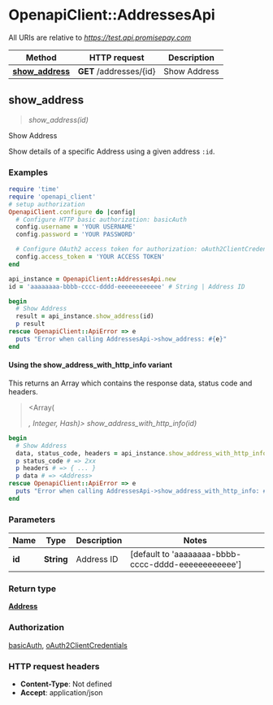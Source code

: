 # OpenapiClient::AddressesApi

All URIs are relative to *https://test.api.promisepay.com*

| Method | HTTP request | Description |
| ------ | ------------ | ----------- |
| [**show_address**](AddressesApi.md#show_address) | **GET** /addresses/{id} | Show Address |


## show_address

> <Address> show_address(id)

Show Address

Show details of a specific Address using a given address `:id`.

### Examples

```ruby
require 'time'
require 'openapi_client'
# setup authorization
OpenapiClient.configure do |config|
  # Configure HTTP basic authorization: basicAuth
  config.username = 'YOUR USERNAME'
  config.password = 'YOUR PASSWORD'

  # Configure OAuth2 access token for authorization: oAuth2ClientCredentials
  config.access_token = 'YOUR ACCESS TOKEN'
end

api_instance = OpenapiClient::AddressesApi.new
id = 'aaaaaaaa-bbbb-cccc-dddd-eeeeeeeeeeee' # String | Address ID

begin
  # Show Address
  result = api_instance.show_address(id)
  p result
rescue OpenapiClient::ApiError => e
  puts "Error when calling AddressesApi->show_address: #{e}"
end
```

#### Using the show_address_with_http_info variant

This returns an Array which contains the response data, status code and headers.

> <Array(<Address>, Integer, Hash)> show_address_with_http_info(id)

```ruby
begin
  # Show Address
  data, status_code, headers = api_instance.show_address_with_http_info(id)
  p status_code # => 2xx
  p headers # => { ... }
  p data # => <Address>
rescue OpenapiClient::ApiError => e
  puts "Error when calling AddressesApi->show_address_with_http_info: #{e}"
end
```

### Parameters

| Name | Type | Description | Notes |
| ---- | ---- | ----------- | ----- |
| **id** | **String** | Address ID | [default to &#39;aaaaaaaa-bbbb-cccc-dddd-eeeeeeeeeeee&#39;] |

### Return type

[**Address**](Address.md)

### Authorization

[basicAuth](../README.md#basicAuth), [oAuth2ClientCredentials](../README.md#oAuth2ClientCredentials)

### HTTP request headers

- **Content-Type**: Not defined
- **Accept**: application/json

